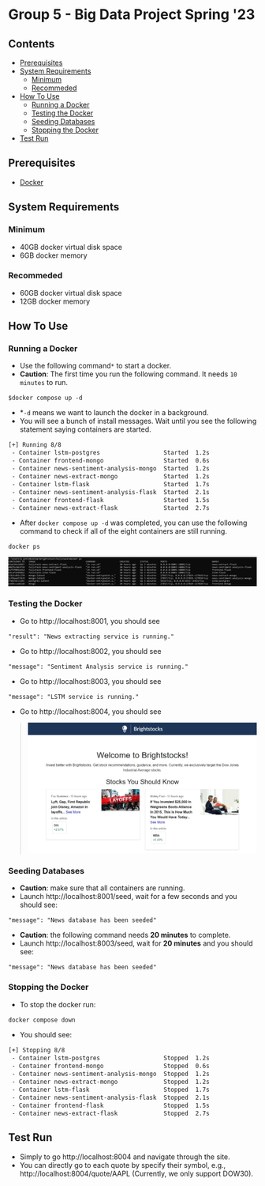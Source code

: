# Group 5 - Big Data Project Spring '23

## Contents
- [Prerequisites](#prerequisites)
- [System Requirements](#system-requirements)
    - [Minimum](#minimum)
    - [Recommeded](#recommeded)
- [How To Use](#how-to-use)
    - [Running a Docker](#running-a-docker)
    - [Testing the Docker](#testing-the-docker)
    - [Seeding Databases](#seeding-databases)
    - [Stopping the Docker](#running-a-docker)
- [Test Run](#test-run)

## Prerequisites
- [Docker](https://docs.docker.com/engine/install/)

## System Requirements
### Minimum
- 40GB docker virtual disk space
- 6GB docker memory

### Recommeded
- 60GB docker virtual disk space
- 12GB docker memory

## How To Use
### Running a Docker
- Use the following command`*` to start a docker.
- **Caution**: The first time you run the following command. It needs `10 minutes` to run.
```
$docker compose up -d
```
- *`-d` means we want to launch the docker in a background.
- You will see a bunch of install messages. Wait until you see the following statement saying containers are started. 
```
[+] Running 8/8
 - Container lstm-postgres                  Started  1.2s
 - Container frontend-mongo                 Started  0.6s
 - Container news-sentiment-analysis-mongo  Started  1.2s
 - Container news-extract-mongo             Started  1.2s
 - Container lstm-flask                     Started  1.7s
 - Container news-sentiment-analysis-flask  Started  2.1s
 - Container frontend-flask                 Started  1.5s
 - Container news-extract-flask             Started  2.7s
```
- After `docker compose up -d` was completed, you can use the following command to check if all of the eight containers are still running.
```
docker ps
```
![docker-ps-result](assets/docker_ps.jpg)

### Testing the Docker
- Go to http://localhost:8001, you should see
```
"result": "News extracting service is running."
```
- Go to http://localhost:8002, you should see
```
"message": "Sentiment Analysis service is running."
```
- Go to http://localhost:8003, you should see
```
"message": "LSTM service is running."
```
- Go to http://localhost:8004, you should see
>![landing-page](assets/landing_page.jpg)

### Seeding Databases
- **Caution**: make sure that all containers are running. 
- Launch http://localhost:8001/seed, wait for a few seconds and you should see:
```
"message": "News database has been seeded"
```
- **Caution**: the following command needs **20 minutes** to complete.
- Launch http://localhost:8003/seed, wait for **20 minutes** and you should see:
```
"message": "News database has been seeded"
```
### Stopping the Docker
- To stop the docker run:
```
docker compose down
```
- You should see:
```
[+] Stopping 8/8
 - Container lstm-postgres                  Stopped  1.2s
 - Container frontend-mongo                 Stopped  0.6s
 - Container news-sentiment-analysis-mongo  Stopped  1.2s
 - Container news-extract-mongo             Stopped  1.2s
 - Container lstm-flask                     Stopped  1.7s
 - Container news-sentiment-analysis-flask  Stopped  2.1s
 - Container frontend-flask                 Stopped  1.5s
 - Container news-extract-flask             Stopped  2.7s
```
## Test Run
- Simply to go http://localhost:8004 and navigate through the site.
- You can directly go to each quote by specify their symbol, e.g., http://localhost:8004/quote/AAPL (Currently, we only support DOW30).
